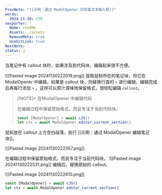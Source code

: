 ```yaml
---
PrevNote: "[[示例：通过 ModalOpener 实现富文本输入框]]"
words:
  2024-11-30: 210
vexporter:
  Name: readMe
  Assets: ./assets
  RemoveMeta: true
  UseGitLink: true
NextNote: 
status: 🌴
---
```



当笔记中有 callout 块时，如果涉及到代码块，编辑起来很不方便。

![[Pasted image 20241130222019.png]]
提取鼠标所在的笔记块，将它在 ModalOpener 中编辑，如果是 callout 块，则替换行首的 `>` 进行编辑，编辑完成后再每行添加 `>` 。这样可以原汁源味地保留格式，很轻松编辑 `callout`。



> [!NOTE]+ 在ModalOpener 中编辑代码
> 
> 
> 在编辑过程中保留原始格式，而且专注于当前代码块。
> 
> ```js
> const {ModalOpener} = await cJS()
> let ctx = await ModalOpener.editor_current_section()
> ```
> 
> 

鼠标放在 callout 上方空白段落，执行 [[示例：通过 ModalOpener 编辑笔记块]]。

![[Pasted image 20241130222357.png]]

在编辑过程中保留原始格式，而且专注于当前代码块。
![[Pasted image 20241130222531.png]]
编辑后，替换原始的 callout。

![[Pasted image 20241130222610.png]]


```js //templater
const {ModalOpener} = await cJS()
let ctx = await ModalOpener.editor_current_section()
```

